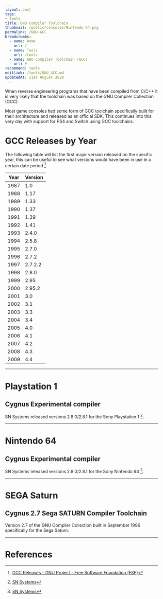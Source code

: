 ```yaml
---
layout: post
tags: 
- tools
title: GNU Compiler Toolchain
thumbnail: /public/consoles/Nintendo 64.png
permalink: /GNU-GCC
breadcrumbs:
  - name: Home
    url: /
  - name: Tools
    url: /tools
  - name: GNU Compiler Toolchain (GCC)
    url: #
recommend: tools
editlink: /tools/GNU_GCC.md
updatedAt: 31st August 2020
---
```


When reverse engineering programs that have been compiled from C/C++ it is very likely that the toolchain was based on the GNU Compiler Collection (GCC).

Most game consoles had some form of GCC toolchain specifically built for their architecture and released as an official SDK. This continues into this very day with support for PS4 and Switch using GCC toolchains.

# GCC Releases by Year
The following table will list the first major version released on the specific year, this can be useful to see what versions would have been in use in a certain date period [^2].

Year | Version
---|---
1987 | 1.0
1988 | 1.17
1989 | 1.33
1990 | 1.37
1991 | 1.39
1992 | 1.41
1993 | 2.4.0
1994 | 2.5.8
1995 | 2.7.0
1996 | 2.7.2
1997 | 2.7.2.2
1998 | 2.8.0
1999 | 2.95
2000 | 2.95.2
2001 | 3.0
2002 | 3.1
2003 | 3.3
2004 | 3.4
2005 | 4.0
2006 | 4.1
2007 | 4.2
2008 | 4.3
2009 | 4.4

---
# Playstation 1

## Cygnus Experimental compiler
SN Systems released versions 2.8.0/2.8.1 for the Sony Playstation 1 [^1].

---
# Nintendo 64

## Cygnus Experimental compiler
SN Systems released versions 2.8.0/2.8.1 for the Sony Nintendo 64 [^1].

---
# SEGA Saturn

## Cygnus 2.7 Sega SATURN Compiler Toolchain
Version 2.7 of the GNU Compiler Collection built in September 1996 specifically for the Sega Saturn.

---
# References
[^1]: [SN Systems](https://web.archive.org/web/19980523231120/http://www.snsys.com/snsys/default.asp)
[^2]: [GCC Releases - GNU Project - Free Software Foundation (FSF)](https://gcc.gnu.org/releases.html)
